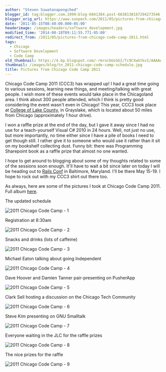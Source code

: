 ```yaml
---
author: "Steven Suwatanapongched"
blogger_id: tag:blogger.com,1999:blog-6841384.post-6638138167294273546
blogger_orig_url: https://www.sunpech.com/2011/05/pictures-from-chicago-code-camp-2011.html
date: '2011-05-15T08:40:00.000-05:00'
headerimage: /images/headers/software_development.jpg
modified_time: '2014-08-18T09:11:55.771-05:00'
redirect_from: /2011/05/pictures-from-chicago-code-camp-2011.html
tags:
  - Chicago
  - Software Development
  - Code Camp
old_thumbnail: https://4.bp.blogspot.com/-rmrocbUzGGI/Tc9CXwGtkvI/AAAAAAAAnxQ/FCmoXpNe_bM/s800/2011-05-14-at-08-29-25.jpg
thumbnail: /images/blog/tn_2011-chicago-code-camp-schedule.jpg
title: Pictures from Chicago Code Camp 2011
---
```



Chicago Code Camp 2011 (CCC3) has wrapped up! I had a great time going to various sessions, learning new things, and meeting/talking with great people. I wish more of these events would take place in the Chicagoland area. I think about 300 people attended, which I think is pretty good considering the event wasn't even in Chicago! This year, CCC3 took place at [College of Lake County](https://www.clcillinois.edu/), in Grayslake, which is located about 50 miles from Chicago (approximately 1 hour drive).

I won a raffle prize at the end of the day, but I gave it away since I had no use for a teach-yourself Visual C# 2010 in 24 hours. Well, not just no use, but more importantly, no time either since I have a pile of books I need to get though still. I rather give it to someone who would use it rather than it sit on my bookshelf collecting dust. Funny bit: there was Programming Sharepoint book as a raffle prize that almost no one wanted.


I hope to get around to blogging about some of my thoughts related to some of the sessions soon enough. It'll have to wait a bit since later on today I will be heading out to [Rails Conf](https://www.railsconf.com/) in Baltimore, Maryland. I'll be there May 15-19. I hope to rock out with my CCC3 shirt out there too.

As always, here are some of the pictures I took at Chicago Code Camp 2011. Full album [here](https://photos.app.goo.gl/ThecASqWMWxS3XrB7).

The updated schedule

![2011 Chicago Code Camp - 1](/images/blog/2011-05-14-at-08-29-25.jpg)

Registration at 8:30am

![2011 Chicago Code Camp - 2](/images/blog/2011-05-14-at-08-30-07.jpg)

Snacks and drinks (lots of caffeine)

![2011 Chicago Code Camp - 3](/images/blog/2011-05-14-at-08-31-02.jpg)

Michael Eaton talking about going Independent

![2011 Chicago Code Camp - 4](/images/blog/IMG_20110514_092811.jpg)

Dave Hoover and Damien Tanner pair-presenting on PusherApp

![2011 Chicago Code Camp - 5](/images/blog/2011-05-14-at-12-44-57.jpg)

Clark Sell hosting a discussion on the Chicago Tech Community

![2011 Chicago Code Camp - 6](/images/blog/2011-05-14-at-14-04-22.jpg)

Steve Kim presenting on GNU Smalltalk

![2011 Chicago Code Camp - 7](/images/blog/IMG_20110514_150149.jpg)

Everyone waiting in the JLC for the raffle prizes

![2011 Chicago Code Camp - 8](/images/blog/2011-05-14-at-16-15-31.jpg)

The nice prizes for the raffle

![2011 Chicago Code Camp - 9](/images/blog/2011-05-14-at-16-33-45.jpg)